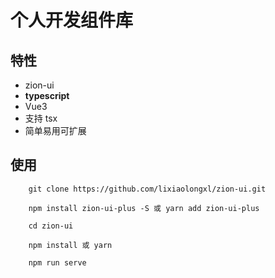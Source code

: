 # 个人开发组件库

## 特性
* zion-ui
* **typescript** 
* Vue3
* 支持 tsx
* 简单易用可扩展

## 使用
```
    git clone https://github.com/lixiaolongxl/zion-ui.git

    npm install zion-ui-plus -S 或 yarn add zion-ui-plus
    
    cd zion-ui

    npm install 或 yarn

    npm run serve
```